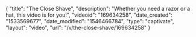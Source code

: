 {
    "title": "The Close Shave",
    "description": "Whether you need a razor or a hat, this video is for you!",
    "videoid": "169634258",
    "date_created": "1533569677",
    "date_modified": "1546466784",
    "type": "captivate",
    "layout": "video",
    "url": "\/v\/the-close-shave\/169634258"
}
